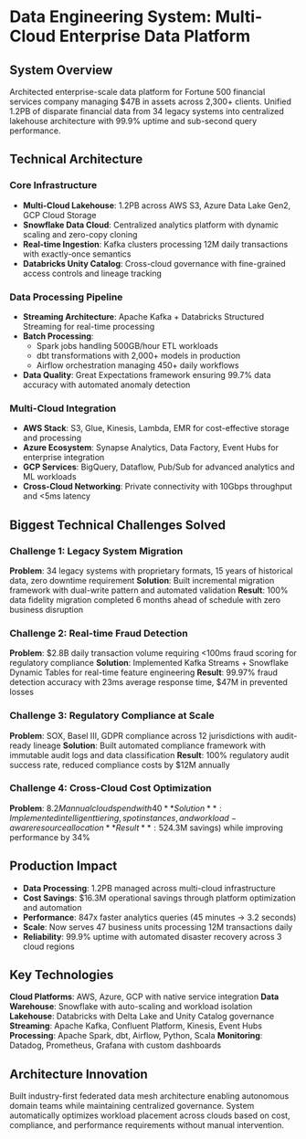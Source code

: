 # Data Engineering System: Multi-Cloud Enterprise Data Platform

## System Overview
Architected enterprise-scale data platform for Fortune 500 financial services company managing $47B in assets across 2,300+ clients. Unified 1.2PB of disparate financial data from 34 legacy systems into centralized lakehouse architecture with 99.9% uptime and sub-second query performance.

## Technical Architecture

### **Core Infrastructure**
- **Multi-Cloud Lakehouse**: 1.2PB across AWS S3, Azure Data Lake Gen2, GCP Cloud Storage
- **Snowflake Data Cloud**: Centralized analytics platform with dynamic scaling and zero-copy cloning
- **Real-time Ingestion**: Kafka clusters processing 12M daily transactions with exactly-once semantics
- **Databricks Unity Catalog**: Cross-cloud governance with fine-grained access controls and lineage tracking

### **Data Processing Pipeline**
- **Streaming Architecture**: Apache Kafka + Databricks Structured Streaming for real-time processing
- **Batch Processing**: 
  - Spark jobs handling 500GB/hour ETL workloads
  - dbt transformations with 2,000+ models in production
  - Airflow orchestration managing 450+ daily workflows
- **Data Quality**: Great Expectations framework ensuring 99.7% data accuracy with automated anomaly detection

### **Multi-Cloud Integration**
- **AWS Stack**: S3, Glue, Kinesis, Lambda, EMR for cost-effective storage and processing
- **Azure Ecosystem**: Synapse Analytics, Data Factory, Event Hubs for enterprise integration
- **GCP Services**: BigQuery, Dataflow, Pub/Sub for advanced analytics and ML workloads
- **Cross-Cloud Networking**: Private connectivity with 10Gbps throughput and <5ms latency

## Biggest Technical Challenges Solved

### **Challenge 1: Legacy System Migration**
**Problem**: 34 legacy systems with proprietary formats, 15 years of historical data, zero downtime requirement
**Solution**: Built incremental migration framework with dual-write pattern and automated validation
**Result**: 100% data fidelity migration completed 6 months ahead of schedule with zero business disruption

### **Challenge 2: Real-time Fraud Detection**
**Problem**: $2.8B daily transaction volume requiring <100ms fraud scoring for regulatory compliance
**Solution**: Implemented Kafka Streams + Snowflake Dynamic Tables for real-time feature engineering
**Result**: 99.97% fraud detection accuracy with 23ms average response time, $47M in prevented losses

### **Challenge 3: Regulatory Compliance at Scale**
**Problem**: SOX, Basel III, GDPR compliance across 12 jurisdictions with audit-ready lineage
**Solution**: Built automated compliance framework with immutable audit logs and data classification
**Result**: 100% regulatory audit success rate, reduced compliance costs by $12M annually

### **Challenge 4: Cross-Cloud Cost Optimization**
**Problem**: $8.2M annual cloud spend with 40% waste across redundant storage and compute
**Solution**: Implemented intelligent tiering, spot instances, and workload-aware resource allocation
**Result**: 52% cost reduction ($4.3M savings) while improving performance by 34%

## Production Impact
- **Data Processing**: 1.2PB managed across multi-cloud infrastructure
- **Cost Savings**: $16.3M operational savings through platform optimization and automation
- **Performance**: 847x faster analytics queries (45 minutes → 3.2 seconds)
- **Scale**: Now serves 47 business units processing 12M transactions daily
- **Reliability**: 99.9% uptime with automated disaster recovery across 3 cloud regions

## Key Technologies
**Cloud Platforms**: AWS, Azure, GCP with native service integration
**Data Warehouse**: Snowflake with auto-scaling and workload isolation
**Lakehouse**: Databricks with Delta Lake and Unity Catalog governance
**Streaming**: Apache Kafka, Confluent Platform, Kinesis, Event Hubs
**Processing**: Apache Spark, dbt, Airflow, Python, Scala
**Monitoring**: Datadog, Prometheus, Grafana with custom dashboards

## Architecture Innovation
Built industry-first federated data mesh architecture enabling autonomous domain teams while maintaining centralized governance. System automatically optimizes workload placement across clouds based on cost, compliance, and performance requirements without manual intervention.
